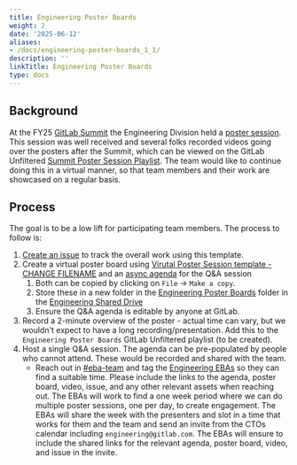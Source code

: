 ```yaml
---
title: Engineering Poster Boards
weight: 2
date: '2025-06-12'
aliases:
- /docs/engineering-poster-boards_1_1/
description: ''
linkTitle: Engineering Poster Boards
type: docs
---
```


## Background

At the FY25 [GitLab Summit](/handbook/company/culture/summit/) the Engineering Division held a [poster session](https://gitlab.com/gitlab-com/marketing/corporate_marketing/contribute/las-vegas-2024/-/issues/284). This session was well received and several folks recorded videos going over the posters after the Summit, which can be viewed on the GitLab Unfiltered [Summit Poster Session Playlist](https://www.youtube.com/watch?v=toI3F0MIn4M&list=PL05JrBw4t0KqSMAoWxxcq0yWmh4SEzz6g&index=1). The team would like to continue doing this in a virtual manner, so that team members and their work are showcased on a regular basis.

## Process

The goal is to be a low lift for participating team members. The process to follow is:

1. [Create an issue](https://gitlab.com/gitlab-com/engineering-division/engineering/-/issues/new?issuable_template=Engineering%20Poster%20Boards) to track the overall work using this template.
1. Create a virtual poster board using [Virutal Poster Session template - CHANGE FILENAME](https://docs.google.com/presentation/d/1rC3d12ohaoRPKCMx1DInOhJfauf0-y_lH3ioDCOekSg) and an [async agenda](https://docs.google.com/document/d/1eH-adpjfyo_RnlfbPvJ3i0e1Qb-aVoNc4yajnkZgJcU) for the Q&A session
   1. Both can be copied by clicking on `File` -> `Make a copy`.
   1. Store these in a new folder in the [Engineering Poster Boards](https://drive.google.com/drive/folders/1yux5rDMw4OmVLnFdwyswE_sOXkA0v3xy) folder in the [Engineering Shared Drive](https://drive.google.com/drive/folders/0AJSteUQBahEEUk9PVA)
   1. Ensure the Q&A agenda is editable by anyone at GitLab.
1. Record a 2-minute overview of the poster - actual time can vary, but we wouldn't expect to have a long recording/presentation. Add this to the `Engineering Poster Boards` GitLab Unfiltered playlist (to be created).
1. Host a single Q&A session. The agenda can be pre-populated by people who cannot attend. These would be recorded and shared with the team.
   - Reach out in [#eba-team](https://gitlab.enterprise.slack.com/archives/C61RXLLDR) and tag the [Engineering EBAs](/handbook/eba/) so they can find a suitable time. Please include the links to the agenda, poster board, video, issue, and any other relevant assets when reaching out. The EBAs will work to find a one week period where we can do multiple poster sessions, one per day, to create engagement. The EBAs will share the week with the presenters and slot in a time that works for them and the team and send an invite from the CTOs calendar including `engineering@gitlab.com`. The EBAs will ensure to include the shared links for the relevant agenda, poster board, video, and issue in the invite.
